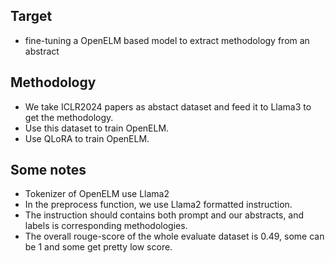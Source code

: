 ## Target
* fine-tuning a OpenELM based model to extract methodology from an abstract

## Methodology
* We take ICLR2024 papers as abstact dataset and feed it to Llama3 to get the methodology.
* Use this dataset to train OpenELM.
* Use QLoRA to train OpenELM.

## Some notes
* Tokenizer of OpenELM use Llama2
* In the preprocess function, we use Llama2 formatted instruction.
* The instruction should contains both prompt and our abstracts, and labels is corresponding methodologies.
* The overall rouge-score of the whole evaluate dataset is 0.49, some can be 1 and some get pretty low score.
